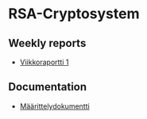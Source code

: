 # RSA-Cryptosystem
## Weekly reports
- [Viikkoraportti 1](documentation/viikkoraportti1.md)

## Documentation
- [Määrittelydokumentti](documentattion/määrittelydokumentti.md)
